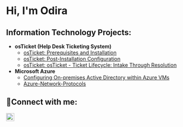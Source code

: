 <h1>Hi, I'm Odira

<h2> Information Technology Projects:</h2>

- <b>osTicket (Help Desk Ticketing System)</b>
  - [osTicket: Prerequisites and Installation](https://github.com/odiraonodugo/osticket-prereqs)
  - [osTicket: Post-Installation Configuration](https://github.com/odiraonodugo/post-install-config)
  - [osTicket: osTicket - Ticket Lifecycle: Intake Through Resolution](https://github.com/odiraonodugo/ticket-lifecycle)
- <b>Microsoft Azure</b>
  - [Configuring On-premises Active Directory within Azure VMs](https://github.com/odiraonodugo/configure-ad)
  - [Azure-Network-Protocols](https://github.com/odiraonodugo/azure-network-protocols)

<h2>🤳Connect with me:</h2>


[<img align="left" alt="odiraonodugo | LinkedIn" width="22px" src="https://cdn.jsdelivr.net/npm/simple-icons@v3/icons/linkedin.svg" />][linkedin]


[linkedin]: https://www.linkedin.com/in/odira-onodugo-95284597

